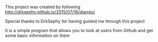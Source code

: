 This project was created by following http://drksephy.github.io/2015/07/16/django/

Special thanks to DrkSephy for having guided me through this project

It is a simple program that allows you to look at users from Github and get some basic information on them
